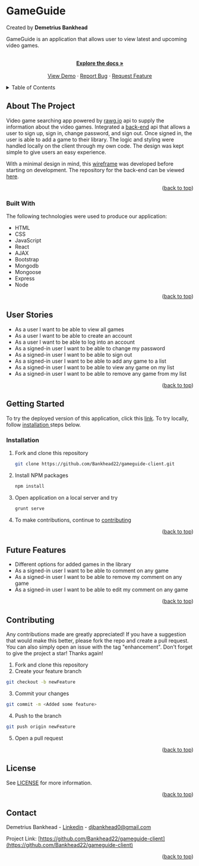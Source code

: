 
<div id="top"></div>


# GameGuide
Created by 
**Demetrius Bankhead**

GameGuide is an application that allows user to view latest and upcoming video games.


  <p align="center">
    <br/>
    <a href="https://github.com/Bankhead22/gameguide-client"><strong>Explore the docs »</strong></a>
    <br />
    <br />
    <a href="https://bankhead22.github.io/gameguide-client/">View Demo</a>
    ·
    <a href="https://github.com/Bankhead22/gameguide-client/issues">Report Bug</a>
    ·
    <a href="https://github.com/Bankhead22/gameguide-client/issues">Request Feature</a>
  </p>
</div>



<!-- TABLE OF CONTENTS -->
<details>
  <summary>Table of Contents</summary>
  <ol>
    <li>
      <a href="#about-the-project">About The Project</a>
      <ul>
        <li><a href="#built-with">Built With</a></li>
      </ul>
    </li>
        <li><a href="#user-stories">User Stories</a></li>
    <li>
      <a href="#getting-started">Getting Started</a>
      <ul>
        <li><a href="#installation">Installation</a></li>
      </ul>
    </li>
    <li><a href="#future-features">Future Features</a></li>
    <li><a href="#contributing">Contributing</a></li>
    <li><a href="#license">License</a></li>
    <li><a href="#contact">Contact</a></li>
 
  </ol>
</details>



<!-- ABOUT THE PROJECT -->
## About The Project

Video game searching app powered by [rawg.io](rawg.io) api to supply the information about the video games. Integrated a [back-end](https://github.com/Bankhead22/gameguide-api) api that allows a user to sign up, sign in, change password, and sign out. Once signed in, the user is able to add a game to their library. The logic and styling were handled locally on the client through my own code. The design was kept simple to give users an easy experience.

With a minimal design in mind, this [wireframe](images/wireframe.jpeg) was developed before starting on development. The repository for the back-end can be viewed [here](https://github.com/Bankhead22/gameguide-api).


<p align="right">(<a href="#top">back to top</a>)</p>



### Built With

The following technologies were used to produce our application:

* HTML
* CSS
* JavaScript
* React
* AJAX
* Bootstrap
* Mongodb
* Mongoose
* Express
* Node


<p align="right">(<a href="#top">back to top</a>)</p>




## User Stories

* As a user I want to be able to view all games
* As a user I want to be able to create an account
* As a user I want to be able to log into an account
* As a signed-in user I want to be able to change my password
* As a signed-in user I want to be able to sign out
* As a signed-in user I want to be able to add any game to a list
* As a signed-in user I want to be able to view any game on my list
* As a signed-in user I want to be able to remove any game from my list


<p align="right">(<a href="#top">back to top</a>)</p>


<!-- GETTING STARTED -->
## Getting Started

To try the deployed version of this application, click this [link](https://bankhead22.github.io/gameguide-client/). To try locally, follow <a href="#installation">installation </a>steps below.


### Installation

1. Fork and clone this repository
   ```sh
   git clone https://github.com/Bankhead22/gameguide-client.git
   ```
2. Install NPM packages
   ```sh
   npm install
   ```
3. Open application on a local server and try 
   ```sh
   grunt serve
   ```
4. To make contributions, continue to <a href="#contributing">contributing</a>

<p align="right">(<a href="#top">back to top</a>)</p>




## Future Features
* Different options for added games in the library
* As a signed-in user I want to be able to comment on any game
* As a signed-in user I want to be able to remove my comment on any game
* As a signed-in user I want to be able to edit my comment on any game

<p align="right">(<a href="#top">back to top</a>)</p>




<!-- CONTRIBUTING -->
## Contributing

Any contributions made are greatly appreciated! If you have a suggestion that would make this better, please fork the repo and create a pull request. You can also simply open an issue with the tag "enhancement". Don't forget to give the project a star! Thanks again!

1. Fork and clone this repository
2. Create your feature branch 
 ```sh
 git checkout -b newFeature
 ```
3. Commit your changes 
```sh
git commit -m <Added some feature>
```
4. Push to the branch 
```sh
git push origin newFeature
```
5. Open a pull request

<p align="right">(<a href="#top">back to top</a>)</p>



<!-- LICENSE -->
## License

 See [LICENSE](https://github.com/Bankhead22/gameguide-client/blob/main/src/LICENSE) for more information.

<p align="right">(<a href="#top">back to top</a>)</p>



<!-- CONTACT -->
## Contact

Demetrius Bankhead - [Linkedin](https://www.linkedin.com/in/dbankhead/) - djbankhead0@gmail.com

Project Link: [https://github.com/Bankhead22/gameguide-client](https://github.com/Bankhead22/gameguide-client)

<p align="right">(<a href="#top">back to top</a>)</p>
